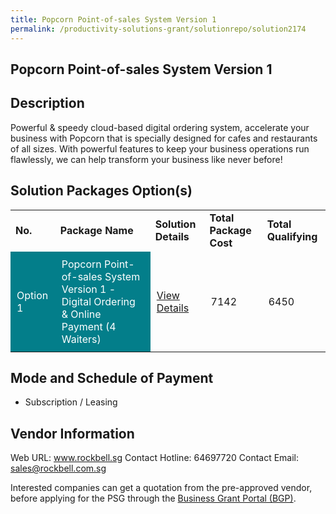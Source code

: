 ```yaml
---
title: Popcorn Point-of-sales System Version 1
permalink: /productivity-solutions-grant/solutionrepo/solution2174
---
```


## Popcorn Point-of-sales System Version 1

## Description

Powerful & speedy cloud-based digital ordering system, accelerate your business with Popcorn that is specially designed for cafes and restaurants of all sizes. With powerful features to keep your business operations run flawlessly, we can help transform your business like never before!

## Solution Packages Option(s)

<table>
<tr>
<td><b>No.</b></td>
<td><b>Package Name</b></td>
<td><b>Solution Details</b></td>
<td><b>Total Package Cost</b></td>
<td><b>Total Qualifying</b></td>
</tr>
<tr>
<td style='padding: 10px; background-color: #037E8A; color: #FFFFFF;'>Option 1</td>
<td style='padding: 10px; background-color: #037E8A; color: #FFFFFF;'>Popcorn Point-of-sales System Version 1 - Digital Ordering & Online Payment (4 Waiters)</td>
<td style='padding: 10px;'><a href='https://www.gobusiness.gov.sg/images/psg/Rockbell20200625_Desensitised_Annex_3_Part_4.pdf' target='_blank'>View Details</a></td>
<td style='padding: 10px;'>7142</td>
<td style='padding: 10px;'>6450</td>
</tr>
</table>

## Mode and Schedule of Payment

 - Subscription / Leasing

## Vendor Information

 Web URL: www.rockbell.sg 
Contact Hotline: 64697720 
Contact Email: sales@rockbell.com.sg 


Interested companies can get a quotation from the pre-approved vendor, before applying for the PSG through the <a href='https://www.businessgrants.gov.sg/'>Business Grant Portal (BGP)</a>.

<script src="/jquery/resize-tables.js"></script>
